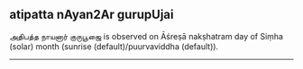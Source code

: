 ## atipatta nAyan2Ar gurupUjai
அதிபத்த நாயனார் குருபூஜை is observed on Āśreṣā nakṣhatram day of Siṃha (solar) month (sunrise (default)/puurvaviddha (default)).



---
